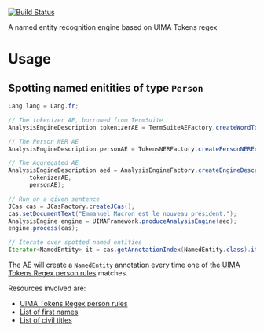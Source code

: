 [![Build Status](https://travis-ci.org/JuleStar/uima-tokens-ner.svg?branch=master)](https://travis-ci.org/JuleStar/uima-tokens-ner)

A named entity recognition engine based on UIMA Tokens regex

# Usage

## Spotting named enitities of type `Person`

```java
Lang lang = Lang.fr;

// The tokenizer AE, borrowed from TermSuite
AnalysisEngineDescription tokenizerAE = TermSuiteAEFactory.createWordTokenizerAEDesc(lang);

// The Person NER AE
AnalysisEngineDescription personAE = TokensNERFactory.createPersonNEREngine(lang);

// The Aggregated AE
AnalysisEngineDescription aed = AnalysisEngineFactory.createEngineDescription(
      tokenizerAE,
      personAE);

// Run on a given sentence
JCas cas = JCasFactory.createJCas();
cas.setDocumentText("Emmanuel Macron est le nouveau président.");
AnalysisEngine engine = UIMAFramework.produceAnalysisEngine(aed);
engine.process(cas);

// Iterate over spotted named entities
Iterator<NamedEntity> it = cas.getAnnotationIndex(NamedEntity.class).iterator();

```

The AE will create a `NamedEntity` annotation every time one of the [UIMA Tokens Regex person rules](https://github.com/JuleStar/uima-tokens-ner/blob/master/src/main/resources/fr/french-persons-ne.regex) matches. 

Resources involved are:
 
 * [UIMA Tokens Regex person rules](https://github.com/JuleStar/uima-tokens-ner/blob/master/src/main/resources/fr/french-persons-ne.regex)
 * [List of first names](https://github.com/JuleStar/uima-tokens-ner/blob/master/src/main/resources/fr/french-first-names.txt)
 * [List of civil titles](https://github.com/JuleStar/uima-tokens-ner/blob/master/src/main/resources/fr/french-titles.txt)
 
